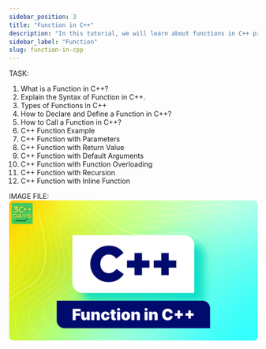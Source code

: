 ```yaml
---
sidebar_position: 3
title: "Function in C++"
description: "In this tutorial, we will learn about functions in C++ programming with the help of examples. A function is a block of code that performs a specific task. It is used to break the code into smaller modules that can be reused."
sidebar_label: "Function"
slug: function-in-cpp
---
```


TASK:

1. What is a Function in C++?
2. Explain the Syntax of Function in C++.
3. Types of Functions in C++
4. How to Declare and Define a Function in C++?
5. How to Call a Function in C++?
6. C++ Function Example
7. C++ Function with Parameters
8. C++ Function with Return Value
9. C++ Function with Default Arguments
10. C++ Function with Function Overloading
11. C++ Function with Recursion
12. C++ Function with Inline Function


IMAGE FILE:
![Function in CPP](../../static/img/day-07/function-in-cpp.png)
